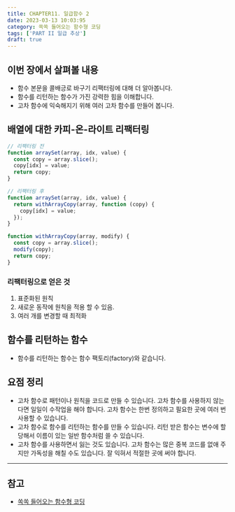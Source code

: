 ```yaml
---
title: CHAPTER11. 일급함수 2
date: 2023-03-13 10:03:95
category: 쏙쏙 들어오는 함수형 코딩
tags: ['PART II 일급 추상']
draft: true
---
```


## 이번 장에서 살펴볼 내용

- 함수 본문을 콜배긍로 바구기 리팩터링에 대해 더 알아봅니다.
- 함수를 리턴하는 함수가 가진 강력한 힘을 이해합니다.
- 고차 함수에 익숙해지기 위해 여러 고차 함수를 만들어 봅니다.

## 배열에 대한 카피-온-라이트 리팩터링

```js
// 리팩터링 전
function arraySet(array, idx, value) {
  const copy = array.slice();
  copy[idx] = value;
  return copy;
}

// 리팩터링 후
function arraySet(array, idx, value) {
  return withArrayCopy(array, function (copy) {
    copy[idx] = value;
  });
}

function withArrayCopy(array, modify) {
  const copy = array.slice();
  modify(copy);
  return copy;
}
```

### 리팩터링으로 얻은 것

1. 표준화된 원칙
2. 새로운 동작에 원칙을 적용 할 수 있음.
3. 여러 개를 변경할 때 최적화

## 함수를 리턴하는 함수

- 함수를 리턴하는 함수는 함수 팩토리(factory)와 같습니다.

## 요점 정리

- 고차 함수로 패턴이나 원칙을 코드로 만들 수 있습니다. 고차 함수를 사용하지 않는다면 일일이 수작업을 해야 합니다. 고차 함수는 한번 정의하고 필요한 곳에 여러 번 사용할 수 있습니다.
- 고차 함수로 함수를 리턴하는 함수를 만들 수 있습니다. 리턴 받은 함수는 변수에 할당해서 이름이 있는 일반 함수처럼 쓸 수 있습니다.
- 고차 함수를 사용하면서 잃는 것도 있습니다. 고차 함수는 많은 중복 코드를 없애 주지만 가독성을 해칠 수도 있습니다. 잘 익혀서 적절한 곳에 써야 합니다.

---

## 참고

- [쏙쏙 들어오는 함수형 코딩](https://product.kyobobook.co.kr/detail/S000001952246)

